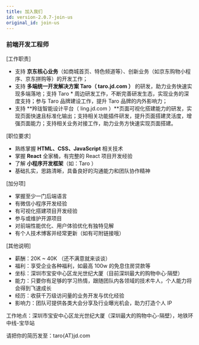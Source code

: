 ```yaml
---
title: 加入我们
id: version-2.0.7-join-us
original_id: join-us
---
```


### 前端开发工程师

[工作职责]

* 支持 **京东核心业务**（如商城首页、特色频道等）、创新业务（如京东购物小程序、京东拼购等）的开发工作；
* 支持 **多端统一开发解决方案 Taro（ taro.jd.com ）** 的研发，助力业务快速实现多端落地；支持 Taro * 周边研发工作，不断完善研发生态，实现业务的深度支持；参与 Taro 品牌建设工作，提升 Taro 品牌的内外影响力；
* 支持 **羚珑智能设计平台（ ling.jd.com ）**页面可视化搭建能力的研发，实现页面快速且标准化输出；支持相关功能插件研发，提升页面搭建灵活度，增强页面能力；支持相关业务对接工作，助力业务方快速实现页面搭建。

[职位要求]

* 熟练掌握 **HTML、CSS、JavaScript** 相关技术
* 掌握 **React** 全家桶，有完整的 React 项目开发经验
* 了解 **小程序开发框架**（如：Taro ）
* 基础扎实，思路清晰，具备良好的沟通能力和团队协作精神

[加分项]

* 掌握至少一门后端语言
* 有微信小程序开发经验
* 有可视化搭建项目开发经验
* 参与或维护开源项目
* 对前端性能优化、用户体验优化有独特见解
* 有个人技术博客并经常更新（如有可附链接哦）

[其他说明]

* 薪酬：20K ~ 40K （还不满意就来谈谈）
* 福利：享受企业各种福利，如最高 100w 的免息住房贷款等
* 坐标：深圳市宝安中心区龙光世纪大厦（目前深圳最大的购物中心·隔壁）
* 能力：只要你有足够的学习热情，跟随团队内各领域的技术牛人，个人能力将会得到飞速成长
* 经历：收获千万级访问量的业务开发与优化经验
* 影响力：团队可提供各类大会分享及行业曝光机会，助力打造个人 IP

工作地点：深圳市宝安中心区龙光世纪大厦（深圳最大的购物中心-隔壁），地铁环中线-宝华站

请把你的简历发至：taro{AT}jd.com

